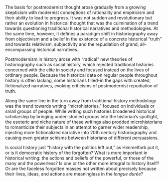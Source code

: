 The basis for postmodernist thought arose gradually from a growing skepticism with modernist conceptions of rationality and empiricism and their ability to lead to progress. It was not sudden and revolutionary but rather an evolution in historical thought that was the culmination of a trend towards questioning traditional historical narratives and methodologies. At the same time, however, it defines a paradigm shift in historiography away from objectivism and a belief in the existence of a concrete historical “truth” and towards relativism, subjectivity and the repudiation of grand, all-encompassing historical narratives.

Postmodernism in history arose with “radical” new theories of historiography such as social history, which rejected traditional histories concerned with the elite in society and focused instead on the lives of ordinary people. Because the historical data on regular people throughout history is often lacking, some historians filled-in the gaps with created, fictionalized narratives, evoking criticisms of postmodernist repudiation of truth.

Along the same line in the turn away from traditional history methodology was the trend towards writing “microhistories,” focused on individuals or small groups of people. While writing such histories broadened historical scholarship by bringing under-studied groups into the historian’s spotlight, the esoteric and niche nature of these writings also prodded microhistorians to romanticize their subjects in an attempt to garner wider readership, injecting more fictionalized narrative into 20th century historiography and causing even greater schisms between historians of different persuasions.

Is social history just “history with the politics left out,” as Himmelfarb put it, or is it democratic history of the forgotten? What is more important in historical writing: the actions and beliefs of the powerful, or those of the many and the powerless? Is one or the other more integral to history itself? Or are the faceless forgotten masses not written about precisely because their lives, ideas, and actions are meaningless in the *longue durée*?
